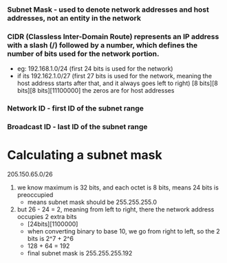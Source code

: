 ### Subnet Mask - used to denote network addresses and host addresses, not an entity in the network


### CIDR (Classless Inter-Domain Route) represents an IP address with a slash (/) followed by a number, which defines the number of bits used for the **network** portion.
- eg: 192.168.1.0/24 (first 24 bits is used for the network)
- if its 192.162.1.0/27 (first 27 bits is used for the network, meaning the host address starts after that, and it always goes left to right)  \[8 bits]\[8 bits]\[8 bits]\[11100000] the zeros are for host addresses

### Network ID - first ID of the subnet range 
### Broadcast ID - last ID of the subnet range

# Calculating a subnet mask
205.150.65.0/26
1. we know maximum is 32 bits, and each octet is 8 bits, means 24 bits is preoccupied
	- means subnet mask should be 255.255.255.0
2. but 26 - 24 = 2, meaning from left to right, there the network address occupies 2 extra bits
	- \[24bits]\[1100000]
	- when converting binary to base 10, we go from right to left, so the 2 bits is 2^7 + 2\^6
	- 128 + 64 = 192
	- final subnet mask is 255.255.255.192 

